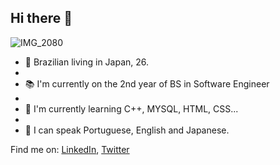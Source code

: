 ## Hi there 👋
![IMG_2080](https://user-images.githubusercontent.com/82319480/175877798-0205cce6-e724-46b8-9993-ba0fd78c097c.jpg)


- :blossom: Brazilian living in Japan, 26.
- 
- :books: I'm currently on the 2nd year of BS in Software Engineer 
- 
- :seedling: I'm currently learning C++, MYSQL, HTML, CSS...
-
- :speech_balloon: I can speak Portuguese, English and Japanese.

Find me on: [LinkedIn](https://www.linkedin.com/in/mirelahangai/), [Twitter](https://www.twitter.com/mihkry)
